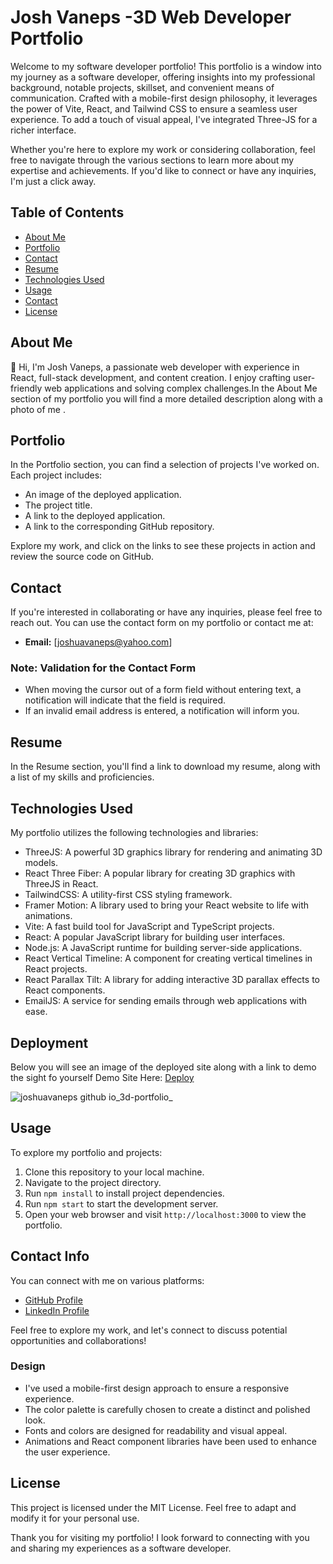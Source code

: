 # Josh Vaneps -3D Web Developer Portfolio
Welcome to my software developer portfolio! This portfolio is a window into my journey as a software developer, offering insights into my professional background, notable projects, skillset, and convenient means of communication. Crafted with a mobile-first design philosophy, it leverages the power of Vite, React, and Tailwind CSS to ensure a seamless user experience. To add a touch of visual appeal, I've integrated Three-JS for a richer interface.

Whether you're here to explore my work or considering collaboration, feel free to navigate through the various sections to learn more about my expertise and achievements. If you'd like to connect or have any inquiries, I'm just a click away.

## Table of Contents
- [About Me](#about-me)
- [Portfolio](#portfolio)
- [Contact](#contact)
- [Resume](#resume)
- [Technologies Used](#technologies-used)
- [Usage](#usage)
- [Contact](#contact-info)
- [License](#license)

## About Me
👋 Hi, I'm Josh Vaneps, a passionate web developer with experience in React, full-stack development, and content creation. I enjoy crafting user-friendly web applications and solving complex challenges.In the About Me section of my portfolio you will find a more detailed description along with a photo of me .

## Portfolio
In the Portfolio section, you can find a selection of projects I've worked on. Each project includes:

- An image of the deployed application.
- The project title.
- A link to the deployed application.
- A link to the corresponding GitHub repository.

Explore my work, and click on the links to see these projects in action and review the source code on GitHub.

## Contact
If you're interested in collaborating or have any inquiries, please feel free to reach out. You can use the contact form on my portfolio or contact me at:

- **Email:** [joshuavaneps@yahoo.com]

### Note: Validation for the Contact Form
- When moving the cursor out of a form field without entering text, a notification will indicate that the field is required.
- If an invalid email address is entered, a notification will inform you.

## Resume
In the Resume section, you'll find a link to download my resume, along with a list of my skills and proficiencies.

## Technologies Used
My portfolio utilizes the following technologies and libraries:
- ThreeJS: A powerful 3D graphics library for rendering and animating 3D models.
- React Three Fiber: A popular library for creating 3D graphics with ThreeJS in React.
- TailwindCSS: A utility-first CSS styling framework.
- Framer Motion: A library used to bring your React website to life with animations.
- Vite: A fast build tool for JavaScript and TypeScript projects.
- React: A popular JavaScript library for building user interfaces.
- Node.js: A JavaScript runtime for building server-side applications.
- React Vertical Timeline: A component for creating vertical timelines in React projects.
- React Parallax Tilt: A library for adding interactive 3D parallax effects to React components.
- EmailJS: A service for sending emails through web applications with ease.

## Deployment

Below you will see an image of the deployed site along with a link to demo the sight fo yourself
Demo Site Here: [Deploy](https://joshuavaneps.github.io/)

![joshuavaneps github io_3d-portfolio_](https://github.com/JoshuaVaneps/3d-portfolio/assets/111782130/ccaf8a64-6227-4eee-a912-45476e0df26c)


## Usage
To explore my portfolio and projects:
1. Clone this repository to your local machine.
2. Navigate to the project directory.
3. Run `npm install` to install project dependencies.
4. Run `npm start` to start the development server.
5. Open your web browser and visit `http://localhost:3000` to view the portfolio.

## Contact Info
You can connect with me on various platforms:

- [GitHub Profile](https://github.com/JoshuaVaneps)
- [LinkedIn Profile](https://www.linkedin.com/in/joshua-vaneps-465949286/)

Feel free to explore my work, and let's connect to discuss potential opportunities and collaborations!

### Design

- I've used a mobile-first design approach to ensure a responsive experience.
- The color palette is carefully chosen to create a distinct and polished look.
- Fonts and colors are designed for readability and visual appeal.
- Animations and React component libraries have been used to enhance the user experience.

## License
This project is licensed under the MIT License. Feel free to adapt and modify it for your personal use.

Thank you for visiting my portfolio! I look forward to connecting with you and sharing my experiences as a software developer.
